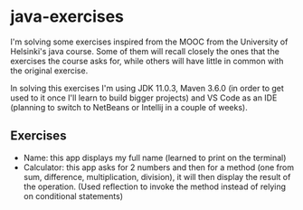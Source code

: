 # java-exercises

I'm solving some exercises inspired from the MOOC from the University of Helsinki's java course. Some of them will recall closely the ones that the exercises the course asks for, while others will have little in common with the original exercise.

In solving this exercises I'm using JDK 11.0.3, Maven 3.6.0 (in order to get used to it once I'll learn to build bigger projects) and VS Code as an IDE (planning to switch to NetBeans or Intellij in a couple of weeks).

## Exercises

* Name: this app displays my full name (learned to print on the terminal)
* Calculator: this app asks for 2 numbers and then for a method (one from sum, difference, multiplication, division), it will then display the result of the operation. (Used reflection to invoke the method instead of relying on conditional statements)
